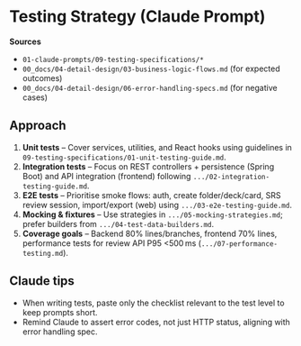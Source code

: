 # Testing Strategy (Claude Prompt)

**Sources**
- `01-claude-prompts/09-testing-specifications/*`
- `00_docs/04-detail-design/03-business-logic-flows.md` (for expected outcomes)
- `00_docs/04-detail-design/06-error-handling-specs.md` (for negative cases)

## Approach
1. **Unit tests** – Cover services, utilities, and React hooks using guidelines in `09-testing-specifications/01-unit-testing-guide.md`.
2. **Integration tests** – Focus on REST controllers + persistence (Spring Boot) and API integration (frontend) following `.../02-integration-testing-guide.md`.
3. **E2E tests** – Prioritise smoke flows: auth, create folder/deck/card, SRS review session, import/export (web) using `.../03-e2e-testing-guide.md`.
4. **Mocking & fixtures** – Use strategies in `.../05-mocking-strategies.md`; prefer builders from `.../04-test-data-builders.md`.
5. **Coverage goals** – Backend 80% lines/branches, frontend 70% lines, performance tests for review API P95 <500 ms (`.../07-performance-testing.md`).

## Claude tips
- When writing tests, paste only the checklist relevant to the test level to keep prompts short.
- Remind Claude to assert error codes, not just HTTP status, aligning with error handling spec.

